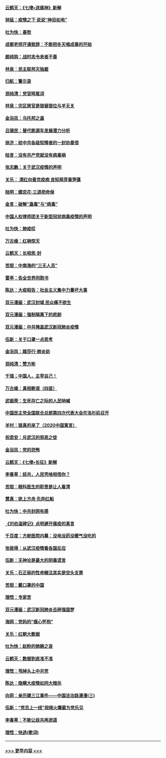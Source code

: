 #### [云鹤天：《七律▪送瘟神》新解](../pages/nsc993/n11873598.md?t=02170611) 
#### [钟延：疫情之下 说说“神目如电”](../pages/nsc993/n11873121.md?t=02170611) 
#### [吐为快：春愁](../pages/nsc993/n11872801.md?t=02170611) 
#### [成都老师开课致辞：不能把冬天唱成春的开始](../pages/nsc993/n11872653.md?t=02170611) 
#### [颜纯钩：战时态令来者不善](../pages/nsc993/n11872011.md?t=02170611) 
#### [林泉：民主联邦灭独裁](../pages/nsc993/n11870998.md?t=02170611) 
#### [归航：警示录](../pages/nsc993/n11870963.md?t=02170611) 
#### [郑纯清：党官鸣冤词](../pages/nsc993/n11870938.md?t=02170611) 
#### [林泉：灾区换官是狼替狼位与羊无关](../pages/nsc993/n11870896.md?t=02170611) 
#### [金浴凤：乌托邦之蛊](../pages/nsc993/n11870879.md?t=02170611) 
#### [吕锡民：替代能源车发展潜力分析](../pages/nsc993/n11870656.md?t=02170611) 
#### [徐济：给中共各级知情者的一封劝善信](../pages/nsc993/n11868561.md?t=02170611) 
#### [陆言：没有共产党就没有病毒祸](../pages/nsc993/n11868232.md?t=02170611) 
#### [张志鹏：关于武汉疫情的声明](../pages/nsc993/n11867182.md?t=02170611) 
#### [关乐： 漂红向善克疫病 良知萌芽春笋蓬](../pages/nsc993/n11865710.md?t=02170611) 
#### [陆明：蝶恋花‧三退把命保](../pages/nsc993/n11865673.md?t=02170611) 
#### [金言：破解“蛊毒”与“病毒”](../pages/nsc993/n11864103.md?t=02170611) 
#### [中国人权律师团关于新型冠状病毒疫情的声明](../pages/nsc993/n11864249.md?t=02170611) 
#### [吐为快：肺疫叹](../pages/nsc993/n11864027.md?t=02170611) 
#### [万古缘：红祸惊天](../pages/nsc993/n11864079.md?t=02170611) 
#### [云鹤天：长相思‧封](../pages/nsc993/n11864006.md?t=02170611) 
#### [苦胆：中南海的“三无人员”](../pages/nsc993/n11862997.md?t=02170611) 
#### [雷亭：告全世界同胞书](../pages/nsc993/n11862572.md?t=02170611) 
#### [陈达：大疫昭告：社会主义集中力量坏大事](../pages/nsc993/n11859419.md?t=02170611) 
#### [双元漫画：武汉封城 民众痛不欲生](../pages/nsc993/n11859287.md?t=02170611) 
#### [双元漫画：强制隔离下的悲剧](../pages/nsc993/n11859244.md?t=02170611) 
#### [双元漫画：中共掩盖武汉新冠肺炎疫情](../pages/nsc993/n11858249.md?t=02170611) 
#### [伍新：关于口罩一点思考](../pages/nsc993/n11859195.md?t=02170611) 
#### [金浴凤：踏莎行‧肺炎劫](../pages/nsc993/n11858227.md?t=02170611) 
#### [郑纯清：赞方彬](../pages/nsc993/n11856803.md?t=02170611) 
#### [千瑞；中国人，主宰自己！](../pages/nsc993/n11856793.md?t=02170611) 
#### [万古缘：真相歌谣（四首）](../pages/nsc993/n11856263.md?t=02170611) 
#### [武振荣：生死存亡之际的人民呐喊](../pages/nsc993/n11856256.md?t=02170611) 
#### [中国民主党全国联合总部第四次代表大会在洛杉矶召开](../pages/nsc993/n11856344.md?t=02170611) 
#### [羊村：狼真的来了（2020中国寓言）](../pages/nsc993/n11856229.md?t=02170611) 
#### [祝君安：斥武汉的邪恶之徒](../pages/nsc993/n11855861.md?t=02170611) 
#### [金浴凤：党的恐怖](../pages/nsc993/n11855849.md?t=02170611) 
#### [云鹤天：《七律▪长征》新解](../pages/nsc993/n11855479.md?t=02170611) 
#### [李春草：妖共，人民凭啥相信你？](../pages/nsc993/n11855196.md?t=02170611) 
#### [苦胆：眼科医生的职责是让人看清](../pages/nsc993/n11853840.md?t=02170611) 
#### [慧真：欲上方舟 先弃红船](../pages/nsc993/n11853483.md?t=02170611) 
#### [吐为快：中共封网有感](../pages/nsc993/n11852575.md?t=02170611) 
#### [《刘伯温碑记》点明避开瘟疫的真言](../pages/nsc993/n11852128.md?t=02170611) 
#### [千百度：方舱医院内幕：没电没药没暖气没吃的](../pages/nsc993/n11850211.md?t=02170611) 
#### [张彼得：从武汉疫情看各国反应](../pages/nsc993/n11850102.md?t=02170611) 
#### [伍新：无神论是最大的阴毒谎言](../pages/nsc993/n11846129.md?t=02170611) 
#### [关乐：石正丽的性命赌注其实是空头支票](../pages/nsc993/n11846109.md?t=02170611) 
#### [苦胆：戴口罩的中国](../pages/nsc993/n11845576.md?t=02170611) 
#### [理悟：专家苦](../pages/nsc993/n11845564.md?t=02170611) 
#### [双元漫画：武汉新冠肺炎击碎强国梦](../pages/nsc993/n11843320.md?t=02170611) 
#### [海网：党妈的“瘟心怀抱”](../pages/nsc993/n11840740.md?t=02170611) 
#### [关乐：红朝大数据](../pages/nsc993/n11840675.md?t=02170611) 
#### [吐为快：赵粉的肺腑之哀](../pages/nsc993/n11840618.md?t=02170611) 
#### [云鹤天：数据到底准不准](../pages/nsc993/n11840325.md?t=02170611) 
#### [理悟：甩掉头上中共党](../pages/nsc993/n11838826.md?t=02170611) 
#### [陈达：隐瞒大疫情如同大暗杀](../pages/nsc993/n11838771.md?t=02170611) 
#### [向莉：亲历建三江事件——中国法治路漫漫(三)](../pages/nsc993/n11831825.md?t=02170611) 
#### [伍新：“党员上一线”视频火爆最为党乐见](../pages/nsc993/n11838200.md?t=02170611) 
#### [李春草：不能让妖共再逍遥](../pages/nsc993/n11838102.md?t=02170611) 
#### [理悟：快逃(歌词)](../pages/nsc993/n11838083.md?t=02170611) 

----
#### [ >>> 更早内容 <<< ](../indexes/nsc993-earlier.md)

